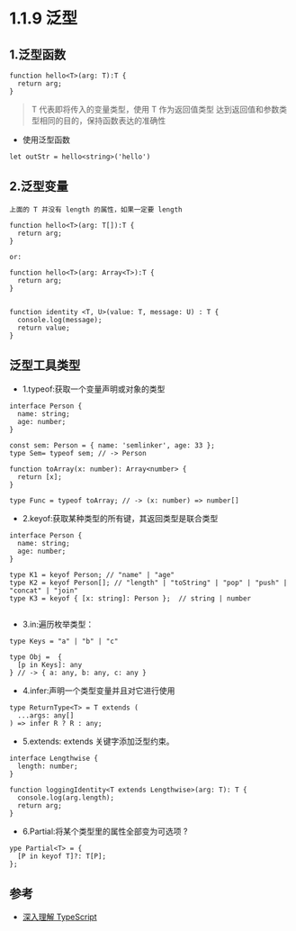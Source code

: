 # 1.1.9 泛型


## 1.泛型函数

```
function hello<T>(arg: T):T {
  return arg;
}
```

>T 代表即将传入的变量类型，使用 T 作为返回值类型
达到返回值和参数类型相同的目的，保持函数表达的准确性

- 使用泛型函数

```
let outStr = hello<string>('hello')
```

## 2.泛型变量

```
上面的 T 并没有 length 的属性，如果一定要 length

function hello<T>(arg: T[]):T {
  return arg;
}

or:

function hello<T>(arg: Array<T>):T {
  return arg;
}


function identity <T, U>(value: T, message: U) : T {
  console.log(message);
  return value;
}
```

## 泛型工具类型

- 1.typeof:获取一个变量声明或对象的类型
```
interface Person {
  name: string;
  age: number;
}

const sem: Person = { name: 'semlinker', age: 33 };
type Sem= typeof sem; // -> Person

function toArray(x: number): Array<number> {
  return [x];
}

type Func = typeof toArray; // -> (x: number) => number[]

```

- 2.keyof:获取某种类型的所有键，其返回类型是联合类型
```
interface Person {
  name: string;
  age: number;
}

type K1 = keyof Person; // "name" | "age"
type K2 = keyof Person[]; // "length" | "toString" | "pop" | "push" | "concat" | "join" 
type K3 = keyof { [x: string]: Person };  // string | number


```
- 3.in:遍历枚举类型：
```
type Keys = "a" | "b" | "c"

type Obj =  {
  [p in Keys]: any
} // -> { a: any, b: any, c: any }
```
- 4.infer:声明一个类型变量并且对它进行使用
```
type ReturnType<T> = T extends (
  ...args: any[]
) => infer R ? R : any;
```
- 5.extends: extends 关键字添加泛型约束。
```
interface Lengthwise {
  length: number;
}

function loggingIdentity<T extends Lengthwise>(arg: T): T {
  console.log(arg.length);
  return arg;
}

```
- 6.Partial:将某个类型里的属性全部变为可选项 ?

```
ype Partial<T> = {
  [P in keyof T]?: T[P];
};
```

## 参考
- [深入理解 TypeScript](https://jkchao.github.io/typescript-book-chinese/)
